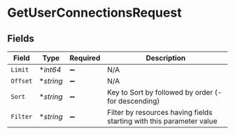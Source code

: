 # GetUserConnectionsRequest


## Fields

| Field                                                                | Type                                                                 | Required                                                             | Description                                                          |
| -------------------------------------------------------------------- | -------------------------------------------------------------------- | -------------------------------------------------------------------- | -------------------------------------------------------------------- |
| `Limit`                                                              | **int64*                                                             | :heavy_minus_sign:                                                   | N/A                                                                  |
| `Offset`                                                             | **string*                                                            | :heavy_minus_sign:                                                   | N/A                                                                  |
| `Sort`                                                               | **string*                                                            | :heavy_minus_sign:                                                   | Key to Sort by followed by order (- for descending)                  |
| `Filter`                                                             | **string*                                                            | :heavy_minus_sign:                                                   | Filter by resources having fields starting with this parameter value |